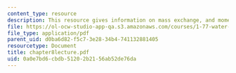 ```yaml
---
content_type: resource
description: This resource gives information on mass exchange, and momentum transfer.
file: https://ol-ocw-studio-app-qa.s3.amazonaws.com/courses/1-77-water-quality-control-spring-2006/0a0e7bd6cbdb51202b2156ab52de76da_chapter8lecture.pdf
file_type: application/pdf
parent_uid: d0ba6d82-f5c7-3e28-34b4-741132881405
resourcetype: Document
title: chapter8lecture.pdf
uid: 0a0e7bd6-cbdb-5120-2b21-56ab52de76da
---
```

